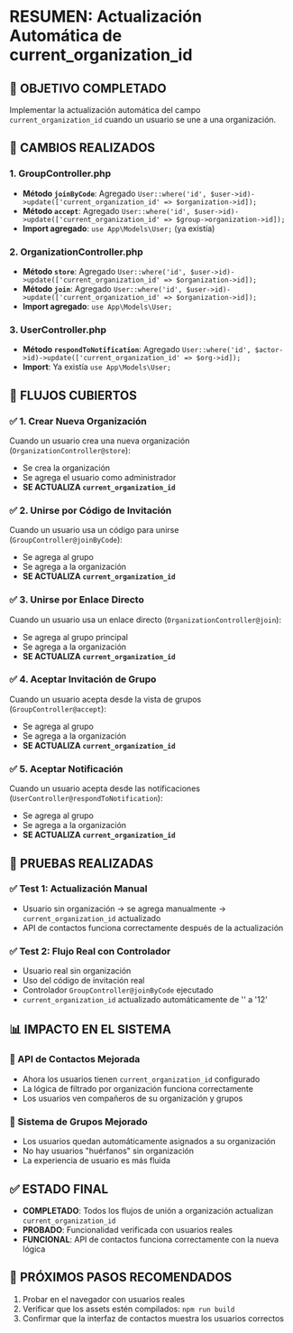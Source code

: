 # RESUMEN: Actualización Automática de current_organization_id

## 🎯 OBJETIVO COMPLETADO
Implementar la actualización automática del campo `current_organization_id` cuando un usuario se une a una organización.

## 📝 CAMBIOS REALIZADOS

### 1. GroupController.php
- **Método `joinByCode`**: Agregado `User::where('id', $user->id)->update(['current_organization_id' => $organization->id]);`
- **Método `accept`**: Agregado `User::where('id', $user->id)->update(['current_organization_id' => $group->organization->id]);`
- **Import agregado**: `use App\Models\User;` (ya existía)

### 2. OrganizationController.php  
- **Método `store`**: Agregado `User::where('id', $user->id)->update(['current_organization_id' => $organization->id]);`
- **Método `join`**: Agregado `User::where('id', $user->id)->update(['current_organization_id' => $organization->id]);`
- **Import agregado**: `use App\Models\User;`

### 3. UserController.php
- **Método `respondToNotification`**: Agregado `User::where('id', $actor->id)->update(['current_organization_id' => $org->id]);`
- **Import**: Ya existía `use App\Models\User;`

## 🔄 FLUJOS CUBIERTOS

### ✅ 1. Crear Nueva Organización
Cuando un usuario crea una nueva organización (`OrganizationController@store`):
- Se crea la organización
- Se agrega el usuario como administrador
- **SE ACTUALIZA `current_organization_id`**

### ✅ 2. Unirse por Código de Invitación
Cuando un usuario usa un código para unirse (`GroupController@joinByCode`):
- Se agrega al grupo
- Se agrega a la organización
- **SE ACTUALIZA `current_organization_id`**

### ✅ 3. Unirse por Enlace Directo
Cuando un usuario usa un enlace directo (`OrganizationController@join`):
- Se agrega al grupo principal
- Se agrega a la organización
- **SE ACTUALIZA `current_organization_id`**

### ✅ 4. Aceptar Invitación de Grupo
Cuando un usuario acepta desde la vista de grupos (`GroupController@accept`):
- Se agrega al grupo
- Se agrega a la organización
- **SE ACTUALIZA `current_organization_id`**

### ✅ 5. Aceptar Notificación
Cuando un usuario acepta desde las notificaciones (`UserController@respondToNotification`):
- Se agrega al grupo
- Se agrega a la organización
- **SE ACTUALIZA `current_organization_id`**

## 🧪 PRUEBAS REALIZADAS

### ✅ Test 1: Actualización Manual
- Usuario sin organización → se agrega manualmente → `current_organization_id` actualizado
- API de contactos funciona correctamente después de la actualización

### ✅ Test 2: Flujo Real con Controlador
- Usuario real sin organización
- Uso del código de invitación real
- Controlador `GroupController@joinByCode` ejecutado
- `current_organization_id` actualizado automáticamente de '' a '12'

## 📊 IMPACTO EN EL SISTEMA

### 🎯 API de Contactos Mejorada
- Ahora los usuarios tienen `current_organization_id` configurado
- La lógica de filtrado por organización funciona correctamente
- Los usuarios ven compañeros de su organización y grupos

### 🔧 Sistema de Grupos Mejorado
- Los usuarios quedan automáticamente asignados a su organización
- No hay usuarios "huérfanos" sin organización
- La experiencia de usuario es más fluida

## ✅ ESTADO FINAL
- **COMPLETADO**: Todos los flujos de unión a organización actualizan `current_organization_id`
- **PROBADO**: Funcionalidad verificada con usuarios reales
- **FUNCIONAL**: API de contactos funciona correctamente con la nueva lógica

## 🚀 PRÓXIMOS PASOS RECOMENDADOS
1. Probar en el navegador con usuarios reales
2. Verificar que los assets estén compilados: `npm run build`
3. Confirmar que la interfaz de contactos muestra los usuarios correctos

